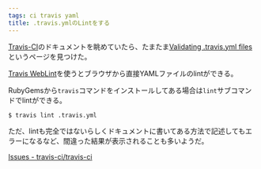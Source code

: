 ```yaml
---
tags: ci travis yaml
title: .travis.ymlのLintをする
---
```

[Travis-CI](https://travis-ci.org/)のドキュメントを眺めていたら、たまたま[Validating .travis.yml files](https://docs.travis-ci.com/user/travis-lint)というページを見つけた。

[Travis WebLint](http://lint.travis-ci.org/)を使うとブラウザから直接YAMLファイルのlintができる。

RubyGemsから`travis`コマンドをインストールしてある場合は`lint`サブコマンドでlintができる。

```sh
$ travis lint .travis.yml
```

ただ、lintも完全ではないらしくドキュメントに書いてある方法で記述してもエラーになるなど、間違った結果が表示されることも多いようだ。

[Issues - travis-ci/travis-ci](https://github.com/travis-ci/travis-ci/issues?q=lint)
